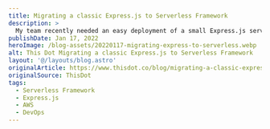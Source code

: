 ```yaml
---
title: Migrating a classic Express.js to Serverless Framework
description: >
  My team recently needed an easy deployment of a small Express.js server and we discovered that Serverless Framework helped us do this at a very low cost.
publishDate: Jan 17, 2022
heroImage: /blog-assets/20220117-migrating-express-to-serverless.webp
alt: This Dot Migrating a classic Express.js to Serverless Framework
layout: '@/layouts/blog.astro'
originalArticle: https://www.thisdot.co/blog/migrating-a-classic-express-js-to-serverless-framework
originalSource: ThisDot
tags:
  - Serverless Framework
  - Express.js
  - AWS
  - DevOps
---
```

